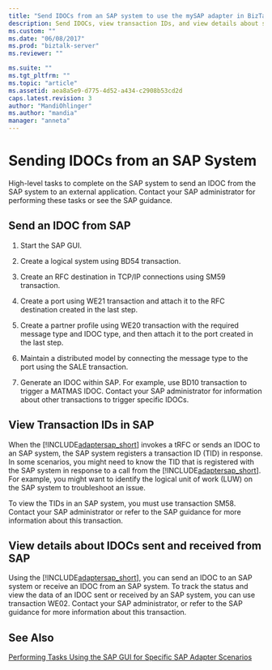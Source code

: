 ```yaml
---
title: "Send IDOCs from an SAP system to use the mySAP adapter in BizTalk | Microsoft Docs"
description: Send IDOCs, view transaction IDs, and view details about sent IDOCs - BizTalk Adapter Pack (BAP)
ms.custom: ""
ms.date: "06/08/2017"
ms.prod: "biztalk-server"
ms.reviewer: ""

ms.suite: ""
ms.tgt_pltfrm: ""
ms.topic: "article"
ms.assetid: aea8a5e9-d775-4d52-a434-c2908b53cd2d
caps.latest.revision: 3
author: "MandiOhlinger"
ms.author: "mandia"
manager: "anneta"
---
```

# Sending IDOCs from an SAP System
High-level tasks to complete on the SAP system to send an IDOC from the SAP system to an external application. Contact your SAP administrator for performing these tasks or see the SAP guidance.  
  
## Send an IDOC from SAP  
  
1.  Start the SAP GUI.  
  
2.  Create a logical system using BD54 transaction.  
  
3.  Create an RFC destination in TCP/IP connections using SM59 transaction.  
  
4.  Create a port using WE21 transaction and attach it to the RFC destination created in the last step.  
  
5.  Create a partner profile using WE20 transaction with the required message type and IDOC type, and then attach it to the port created in the last step.  
  
6.  Maintain a distributed model by connecting the message type to the port using the SALE transaction.  
  
7.  Generate an IDOC within SAP. For example, use BD10 transaction to trigger a MATMAS IDOC. Contact your SAP administrator for information about other transactions to trigger specific IDOCs.  

## View Transaction IDs in SAP
When the [!INCLUDE[adaptersap_short](../../includes/adaptersap-short-md.md)] invokes a tRFC or sends an IDOC to an SAP system, the SAP system registers a transaction ID (TID) in response. In some scenarios, you might need to know the TID that is registered with the SAP system in response to a call from the [!INCLUDE[adaptersap_short](../../includes/adaptersap-short-md.md)]. For example, you might want to identify the logical unit of work (LUW) on the SAP system to troubleshoot an issue.  
  
 To view the TIDs in an SAP system, you must use transaction SM58. Contact your SAP administrator or refer to the SAP guidance for more information about this transaction. 

## View details about IDOCs sent and received from SAP
Using the [!INCLUDE[adaptersap_short](../../includes/adaptersap-short-md.md)], you can send an IDOC to an SAP system or receive an IDOC from an SAP system. To track the status and view the data of an IDOC sent or received by an SAP system, you can use transaction WE02. Contact your SAP administrator, or refer to the SAP guidance for more information about this transaction.  

  
## See Also  
 [Performing Tasks Using the SAP GUI for Specific SAP Adapter Scenarios](performing-tasks-using-the-sap-gui-for-specific-sap-adapter-scenarios.md)
